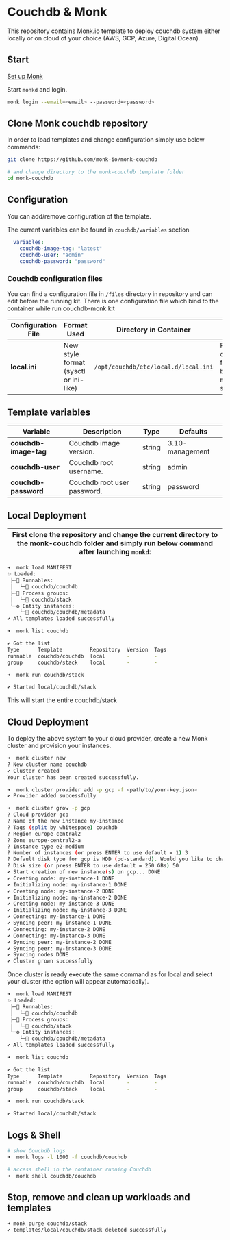 # Couchdb & Monk

This repository contains Monk.io template to deploy couchdb system either locally or on cloud of your choice (AWS, GCP, Azure, Digital Ocean).

## Start

[Set up Monk](https://docs.monk.io/docs/monk-in-10/)

Start `monkd` and login.

```bash
monk login --email=<email> --password=<password>
```

## Clone Monk couchdb repository

In order to load templates and change configuration simply use below commands:

```bash
git clone https://github.com/monk-io/monk-couchdb

# and change directory to the monk-couchdb template folder
cd monk-couchdb

```

## Configuration

You can add/remove configuration of the template.

The current variables can be found in `couchdb/variables` section

```yaml
  variables:
    couchdb-image-tag: "latest"  
    couchdb-user: "admin"
    couchdb-password: "password"
```

### Couchdb configuration files

You can find a configuration file in `/files` directory in repository and can edit before the running kit. There is one configuration file which bind to the container while run couchdb-monk kit

| Configuration File | Format Used                           | Directory in Container               | Purpose                                                       |
| ------------------ | ------------------------------------- | ------------------------------------ | ------------------------------------------------------------- |
| **local.ini**      | New style format (sysctl or ini-like) | `/opt/couchdb/etc/local.d/local.ini` | Primary configuration file. Should be used for most settings. |

## Template variables

| Variable              | Description                 | Type   | Defaults        |
| --------------------- | --------------------------- | ------ | --------------- |
| **couchdb-image-tag** | Couchdb image version.      | string | 3.10-management |
| **couchdb-user**      | Couchdb root username.      | string | admin           |
| **couchdb-password**  | Couchdb root user password. | string | password        |

## Local Deployment

| First clone the repository and change the current directory to the monk-couchdb folder and simply run below command after launching `monkd`: |
| :------------------------------------------------------------------------------------------------------------------------------------------: |

```bash
➜  monk load MANIFEST
✨ Loaded:
 ├─🔩 Runnables:
 │  └─🧩 couchdb/couchdb
 ├─🔗 Process groups:
 │  └─🧩 couchdb/stack
 └─⚙️ Entity instances:
    └─🧩 couchdb/couchdb/metadata
✔ All templates loaded successfully

➜  monk list couchdb

✔ Got the list
Type      Template         Repository  Version  Tags
runnable  couchdb/couchdb  local       -        -
group     couchdb/stack    local       -        -

➜  monk run couchdb/stack

✔ Started local/couchdb/stack

```

This will start the entire couchdb/stack

## Cloud Deployment

To deploy the above system to your cloud provider, create a new Monk cluster and provision your instances.

```bash
➜  monk cluster new
? New cluster name couchdb
✔ Cluster created
Your cluster has been created successfully.

➜  monk cluster provider add -p gcp -f <path/to/your-key.json>
✔ Provider added successfully

➜  monk cluster grow -p gcp
? Cloud provider gcp
? Name of the new instance my-instance
? Tags (split by whitespace) couchdb
? Region europe-central2
? Zone europe-central2-a
? Instance type e2-medium
? Number of instances (or press ENTER to use default = 1) 3
? Default disk type for gcp is HDD (pd-standard). Would you like to change it? No
? Disk size (or press ENTER to use default = 250 GBs) 50
✔ Start creation of new instance(s) on gcp... DONE
✔ Creating node: my-instance-1 DONE
✔ Initializing node: my-instance-1 DONE
✔ Creating node: my-instance-2 DONE
✔ Initializing node: my-instance-2 DONE
✔ Creating node: my-instance-3 DONE
✔ Initializing node: my-instance-3 DONE
✔ Connecting: my-instance-1 DONE
✔ Syncing peer: my-instance-1 DONE
✔ Connecting: my-instance-2 DONE
✔ Connecting: my-instance-3 DONE
✔ Syncing peer: my-instance-2 DONE
✔ Syncing peer: my-instance-3 DONE
✔ Syncing nodes DONE
✔ Cluster grown successfully
```

Once cluster is ready execute the same command as for local and select your cluster (the option will appear automatically).

```bash
➜  monk load MANIFEST
✨ Loaded:
 ├─🔩 Runnables:
 │  └─🧩 couchdb/couchdb
 ├─🔗 Process groups:
 │  └─🧩 couchdb/stack
 └─⚙️ Entity instances:
    └─🧩 couchdb/couchdb/metadata
✔ All templates loaded successfully

➜  monk list couchdb

✔ Got the list
Type      Template         Repository  Version  Tags
runnable  couchdb/couchdb  local       -        -
group     couchdb/stack    local       -        -

➜  monk run couchdb/stack

✔ Started local/couchdb/stack

```

## Logs & Shell

```bash
# show Couchdb logs
➜  monk logs -l 1000 -f couchdb/couchdb

# access shell in the container running Couchdb
➜  monk shell couchdb/couchdb

```

## Stop, remove and clean up workloads and templates

```bash
➜ monk purge couchdb/stack 
✔ templates/local/couchdb/stack deleted successfully
```
